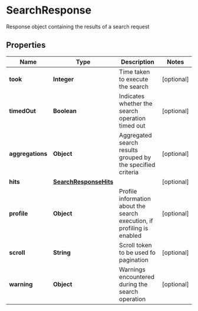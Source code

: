 

# SearchResponse

Response object containing the results of a search request

## Properties

| Name | Type | Description | Notes |
|------------ | ------------- | ------------- | -------------|
|**took** | **Integer** | Time taken to execute the search |  [optional] |
|**timedOut** | **Boolean** | Indicates whether the search operation timed out |  [optional] |
|**aggregations** | **Object** | Aggregated search results grouped by the specified criteria |  [optional] |
|**hits** | [**SearchResponseHits**](SearchResponseHits.md) |  |  [optional] |
|**profile** | **Object** | Profile information about the search execution, if profiling is enabled |  [optional] |
|**scroll** | **String** | Scroll token to be used fo pagination |  [optional] |
|**warning** | **Object** | Warnings encountered during the search operation |  [optional] |



